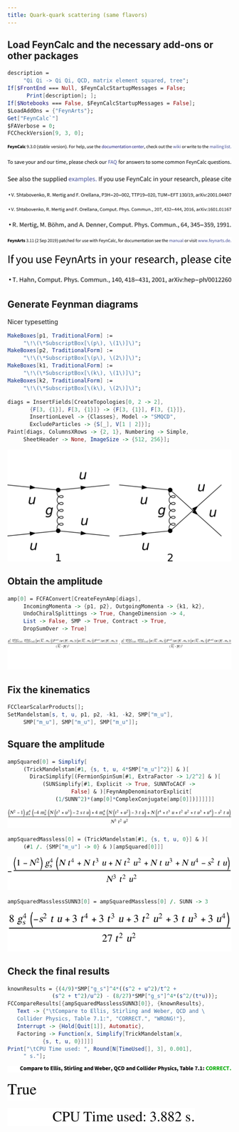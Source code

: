 ```yaml
---
title: Quark-quark scattering (same flavors)
---
```



## Load FeynCalc and the necessary add-ons or other packages

```mathematica
description = 
     "Qi Qi -> Qi Qi, QCD, matrix element squared, tree"; 
If[$FrontEnd === Null, $FeynCalcStartupMessages = False; 
      Print[description]; ]; 
If[$Notebooks === False, $FeynCalcStartupMessages = False]; 
$LoadAddOns = {"FeynArts"}; 
Get["FeynCalc`"]
$FAVerbose = 0; 
FCCheckVersion[9, 3, 0]; 
```

![0qnnh03rto7wq](img/0qnnh03rto7wq.svg)

![02tqcun616cas](img/02tqcun616cas.svg)

![0j973yme4iv1e](img/0j973yme4iv1e.svg)

![1gj07ff4c9vo9](img/1gj07ff4c9vo9.svg)

![0yl3w9146i37j](img/0yl3w9146i37j.svg)

![173evn30flup4](img/173evn30flup4.svg)

![1qo4z5not0lhy](img/1qo4z5not0lhy.svg)

![0liutpchexhmt](img/0liutpchexhmt.svg)

![145baygm4jppw](img/145baygm4jppw.svg)

## Generate Feynman diagrams

Nicer typesetting

```mathematica
MakeBoxes[p1, TraditionalForm] := 
     "\!\(\*SubscriptBox[\(p\), \(1\)]\)"; 
MakeBoxes[p2, TraditionalForm] := 
     "\!\(\*SubscriptBox[\(p\), \(2\)]\)"; 
MakeBoxes[k1, TraditionalForm] := 
     "\!\(\*SubscriptBox[\(k\), \(1\)]\)"; 
MakeBoxes[k2, TraditionalForm] := 
     "\!\(\*SubscriptBox[\(k\), \(2\)]\)"; 
```

```mathematica
diags = InsertFields[CreateTopologies[0, 2 -> 2], 
       {F[3, {1}], F[3, {1}]} -> {F[3, {1}], F[3, {1}]}, 
       InsertionLevel -> {Classes}, Model -> "SMQCD", 
       ExcludeParticles -> {S[_], V[1 | 2]}]; 
Paint[diags, ColumnsXRows -> {2, 1}, Numbering -> Simple, 
     SheetHeader -> None, ImageSize -> {512, 256}]; 
```

![0r7i1g84g17ms](img/0r7i1g84g17ms.svg)

## Obtain the amplitude

```mathematica
amp[0] = FCFAConvert[CreateFeynAmp[diags], 
     IncomingMomenta -> {p1, p2}, OutgoingMomenta -> {k1, k2}, 
     UndoChiralSplittings -> True, ChangeDimension -> 4, 
     List -> False, SMP -> True, Contract -> True, 
     DropSumOver -> True]
```

![120y90hmurjzk](img/120y90hmurjzk.svg)

## Fix the kinematics

```mathematica
FCClearScalarProducts[]; 
SetMandelstam[s, t, u, p1, p2, -k1, -k2, SMP["m_u"], 
     SMP["m_u"], SMP["m_u"], SMP["m_u"]]; 
```

## Square the amplitude

```mathematica
ampSquared[0] = Simplify[
     (TrickMandelstam[#1, {s, t, u, 4*SMP["m_u"]^2}] & )[
       DiracSimplify[(FermionSpinSum[#1, ExtraFactor -> 1/2^2] & )[
           (SUNSimplify[#1, Explicit -> True, SUNNToCACF -> 
                    False] & )[FeynAmpDenominatorExplicit[
               (1/SUNN^2)*(amp[0]*ComplexConjugate[amp[0]])]]]]]]
```

![11fpykynpt9u1](img/11fpykynpt9u1.svg)

```mathematica
ampSquaredMassless[0] = (TrickMandelstam[#1, {s, t, u, 0}] & )[
     (#1 /. {SMP["m_u"] -> 0} & )[ampSquared[0]]]
```

![0mfw5luj6jexn](img/0mfw5luj6jexn.svg)

```mathematica
ampSquaredMasslessSUNN3[0] = ampSquaredMassless[0] /. SUNN -> 3
```

![02fzhbeq8dbt0](img/02fzhbeq8dbt0.svg)

## Check the final results

```mathematica
knownResults = {(4/9)*SMP["g_s"]^4*((s^2 + u^2)/t^2 + 
              (s^2 + t^2)/u^2) - (8/27)*SMP["g_s"]^4*(s^2/(t*u))}; 
FCCompareResults[{ampSquaredMasslessSUNN3[0]}, {knownResults}, 
   Text -> {"\tCompare to Ellis, Stirling and Weber, QCD and \
   Collider Physics, Table 7.1:", "CORRECT.", "WRONG!"}, 
   Interrupt -> {Hold[Quit[1]], Automatic}, 
   Factoring -> Function[x, Simplify[TrickMandelstam[x, 
           {s, t, u, 0}]]]]
Print["\tCPU Time used: ", Round[N[TimeUsed[], 3], 0.001], 
     " s."]; 
```

![1sjri13b79q9g](img/1sjri13b79q9g.svg)

![18yxvd1lx34ba](img/18yxvd1lx34ba.svg)

![1mq1m2ntk9uss](img/1mq1m2ntk9uss.svg)